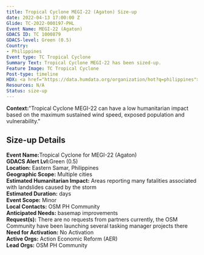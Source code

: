 ```yaml
---
title: Tropical Cyclone MEGI-22 (Agaton) Size-up
date: 2022-04-13 17:00:00 Z
Glide: TC-2022-000197-PHL
Event Name: MEGI-22 (Agaton)
GDACS ID: TC 1000879
GDACS-level: Green (0.5)
Country:
- Philippines
Event type: TC Tropical Cyclone
Summary Text: Tropical Cyclone MEGI-22 has been sized-up.
Feature Image: TC Tropical Cyclone
Post-type: timeline
HDX: <a href="https://data.humdata.org/organization/hot?q=philippines">Philippines</a>
Resources: N/A
Status: size-up
---
```


<strong>Context:</strong>"Tropical Cyclone MEGI-22 can have a low humanitarian impact based on the maximum sustained wind speed, exposed population and vulnerability."<br>

<h2>Size-up Details</h2>

<strong>Event Name:</strong>Tropical Cyclone for MEGI-22 (Agaton)<br>
<strong>GDACS Alert Lvl:</strong>Green (0.5)<br>
<strong>Location:</strong>  Eastern Samar, Philippines<br>
<strong>Geographic Scope:</strong> Multiple cities<br>
<strong>Estimated Humanitarian Impact:</strong> Areas reporting many fatalities associated with landslides caused by the storm <br>
<strong>Estimated Duration:</strong> days<br>
<strong>Event Scope:</strong> Minor<br>
<strong>Local Contacts:</strong> OSM PH Community<br>
<strong>Anticipated Needs:</strong> basemap improvements<br>
<strong>Request(s):</strong> There are no requests from partners currently, the OSM Community have been launching several tasking manager projects there<br>
<strong>Need for Activation:</strong> No Activation<br>
<strong>Active Orgs:</strong> Action Economic Reform (AER)<br>
<strong>Lead Orgs:</strong> OSM PH Community<br>
